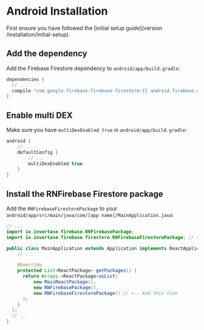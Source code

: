 # Android Installation

First ensure you have followed the [initial setup guide](version /installation/initial-setup).

## Add the dependency

Add the Firebase Firestore dependency to `android/app/build.gradle`:

```groovy
dependencies {
  // ...
  compile "com.google.firebase:firebase-firestore:{{ android.firebase.version }}"
}
```

## Enable multi DEX
Make sure you have `multiDexEnabled true` in `android/app/build.gradle`:
```groovy
android {
    // ...
    defaultConfig {
        // ...
        multiDexEnabled true
    }
}
```

## Install the RNFirebase Firestore package

Add the `RNFirebaseFirestorePackage` to your `android/app/src/main/java/com/[app name]/MainApplication.java`:

```java
// ...
import io.invertase.firebase.RNFirebasePackage;
import io.invertase.firebase.firestore.RNFirebaseFirestorePackage; // <-- Add this line

public class MainApplication extends Application implements ReactApplication {
    // ...

    @Override
    protected List<ReactPackage> getPackages() {
      return Arrays.<ReactPackage>asList(
          new MainReactPackage(),
          new RNFirebasePackage(),
          new RNFirebaseFirestorePackage() // <-- Add this line
      );
    }
  };
  // ...
}
```

